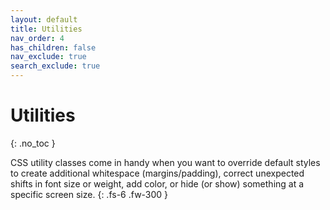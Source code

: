 ```yaml
---
layout: default
title: Utilities
nav_order: 4
has_children: false
nav_exclude: true
search_exclude: true
---
```


# Utilities
{: .no_toc }

CSS utility classes come in handy when you want to override default styles to create additional whitespace (margins/padding), correct unexpected shifts in font size or weight, add color, or hide (or show) something at a specific screen size.
{: .fs-6 .fw-300 }
